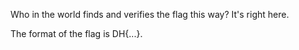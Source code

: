 Who in the world finds and verifies the flag this way?
It's right here.

The format of the flag is DH{...}.
